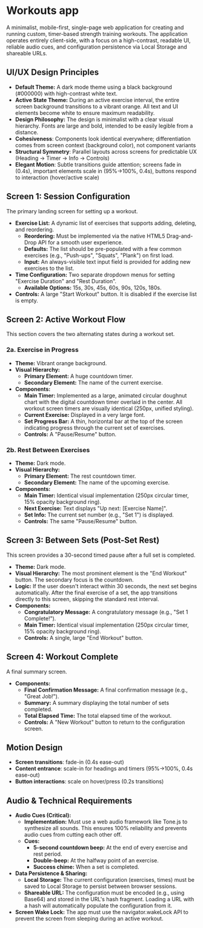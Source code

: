 # Workouts app

A minimalist, mobile-first, single-page web application for creating and running custom, timer-based strength training workouts. The application operates entirely client-side, with a focus on a high-contrast, readable UI, reliable audio cues, and configuration persistence via Local Storage and shareable URLs.

## UI/UX Design Principles

- **Default Theme:** A dark mode theme using a black background (#000000) with high-contrast white text.
- **Active State Theme:** During an active exercise interval, the entire screen background transitions to a vibrant orange. All text and UI elements become white to ensure maximum readability.
- **Design Philosophy:** The design is minimalist with a clear visual hierarchy. Fonts are large and bold, intended to be easily legible from a distance.
- **Cohesiveness**: Components look identical everywhere; differentiation comes from screen context (background color), not component variants
- **Structural Symmetry**: Parallel layouts across screens for predictable UX (Heading → Timer → Info → Controls)
- **Elegant Motion**: Subtle transitions guide attention; screens fade in (0.4s), important elements scale in (95%→100%, 0.4s), buttons respond to interaction (hover/active scale)

## Screen 1: Session Configuration

The primary landing screen for setting up a workout.

- **Exercise List:** A dynamic list of exercises that supports adding, deleting, and reordering.
  - **Reordering:** Must be implemented via the native HTML5 Drag-and-Drop API for a smooth user experience.
  - **Defaults:** The list should be pre-populated with a few common exercises (e.g., "Push-ups", "Squats", "Plank") on first load.
  - **Input:** An always-visible text input field is provided for adding new exercises to the list.
- **Time Configuration:** Two separate dropdown menus for setting "Exercise Duration" and "Rest Duration".
  - **Available Options:** 15s, 30s, 45s, 60s, 90s, 120s, 180s.
- **Controls:** A large "Start Workout" button. It is disabled if the exercise list is empty.

## Screen 2: Active Workout Flow

This section covers the two alternating states during a workout set.

### 2a. Exercise in Progress

- **Theme:** Vibrant orange background.
- **Visual Hierarchy:**
  - **Primary Element:** A huge countdown timer.
  - **Secondary Element:** The name of the current exercise.
- **Components:**
  - **Main Timer:** Implemented as a large, animated circular doughnut chart with the digital countdown timer overlaid in the center. All workout screen timers are visually identical (250px, unified styling).
  - **Current Exercise:** Displayed in a very large font.
  - **Set Progress Bar:** A thin, horizontal bar at the top of the screen indicating progress through the current set of exercises.
  - **Controls:** A "Pause/Resume" button.

### 2b. Rest Between Exercises

- **Theme:** Dark mode.
- **Visual Hierarchy:**
  - **Primary Element:** The rest countdown timer.
  - **Secondary Element:** The name of the upcoming exercise.
- **Components:**
  - **Main Timer:** Identical visual implementation (250px circular timer, 15% opacity background ring).
  - **Next Exercise:** Text displays "Up next: [Exercise Name]".
  - **Set Info:** The current set number (e.g., "Set 1") is displayed.
  - **Controls:** The same "Pause/Resume" button.

## Screen 3: Between Sets (Post-Set Rest)

This screen provides a 30-second timed pause after a full set is completed.

- **Theme:** Dark mode.
- **Visual Hierarchy:** The most prominent element is the "End Workout" button. The secondary focus is the countdown.
- **Logic:** If the user doesn't interact within 30 seconds, the next set begins automatically. After the final exercise of a set, the app transitions directly to this screen, skipping the standard rest interval.
- **Components:**
  - **Congratulatory Message:** A congratulatory message (e.g., "Set 1 Complete!").
  - **Main Timer:** Identical visual implementation (250px circular timer, 15% opacity background ring).
  - **Controls:** A single, large "End Workout" button.

## Screen 4: Workout Complete

A final summary screen.

- **Components:**
  - **Final Confirmation Message:** A final confirmation message (e.g., "Great Job!").
  - **Summary:** A summary displaying the total number of sets completed.
  - **Total Elapsed Time:** The total elapsed time of the workout.
  - **Controls:** A "New Workout" button to return to the configuration screen.

## Motion Design

- **Screen transitions**: fade-in (0.4s ease-out)
- **Content entrance**: scale-in for headings and timers (95%→100%, 0.4s ease-out)
- **Button interactions**: scale on hover/press (0.2s transitions)

## Audio & Technical Requirements

- **Audio Cues (Critical):**
  - **Implementation:** Must use a web audio framework like Tone.js to synthesize all sounds. This ensures 100% reliability and prevents audio cues from cutting each other off.
  - **Cues:**
    - **5-second countdown beep:** At the end of every exercise and rest period.
    - **Double-beep:** At the halfway point of an exercise.
    - **Success chime:** When a set is completed.
- **Data Persistence & Sharing:**
  - **Local Storage:** The current configuration (exercises, times) must be saved to Local Storage to persist between browser sessions.
  - **Shareable URL:** The configuration must be encoded (e.g., using Base64) and stored in the URL's hash fragment. Loading a URL with a hash will automatically populate the configuration from it.
- **Screen Wake Lock:** The app must use the navigator.wakeLock API to prevent the screen from sleeping during an active workout.
